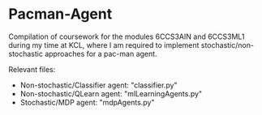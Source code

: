 # Pacman-Agent
Compilation of coursework for the modules 6CCS3AIN and 6CCS3ML1 during my time at KCL, where I am required to implement stochastic/non-stochastic approaches for a pac-man agent.

Relevant files:
- Non-stochastic/Classifier agent: "classifier.py"
- Non-stochastic/QLearn agent: "mlLearningAgents.py"
- Stochastic/MDP agent: "mdpAgents.py"
